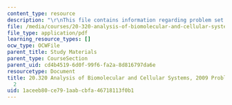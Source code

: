 ```yaml
---
content_type: resource
description: "\r\nThis file contains information regarding problem set solutions 2."
file: /media/courses/20-320-analysis-of-biomolecular-and-cellular-systems-fall-2012/1aceeb80ce791aabcbfa46718113f0b1_MIT20_320F12_2009_PS2_Solu.pdf
file_type: application/pdf
learning_resource_types: []
ocw_type: OCWFile
parent_title: Study Materials
parent_type: CourseSection
parent_uid: cd4b4519-6d0f-99f6-fa2a-8d816797da6e
resourcetype: Document
title: 20.320 Analysis of Biomolecular and Cellular Systems, 2009 Problem Set Solutions
  2
uid: 1aceeb80-ce79-1aab-cbfa-46718113f0b1
---
```

